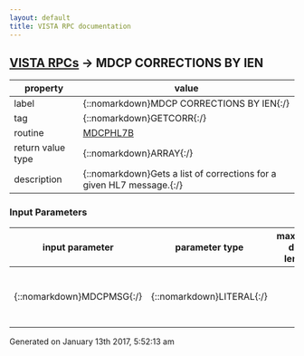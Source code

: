 ```yaml
---
layout: default
title: VISTA RPC documentation
---
```




## [VISTA RPCs](TableOfContent.md) &#8594; MDCP CORRECTIONS BY IEN 

 property | value 
--- | --- 
 label | {::nomarkdown}MDCP CORRECTIONS BY IEN{:/}
 tag | {::nomarkdown}GETCORR{:/}
 routine | [MDCPHL7B](http://code.osehra.org/dox/Routine_MDCPHL7B_source.html)
 return value type | {::nomarkdown}ARRAY{:/}
 description | {::nomarkdown}Gets a list of corrections for a given HL7 message.{:/}

### Input Parameters

| input parameter | parameter type | maximum data length | required | description | 
| --- | --- | --- | --- | --- | 
| {::nomarkdown}MDCPMSG{:/} | {::nomarkdown}LITERAL{:/} |  | {::nomarkdown}true{:/} | {::nomarkdown}The IEN of the message in file 703.1 (the CP REPORT RESULTS file).{:/} | 




 Generated on January 13th 2017, 5:52:13 am